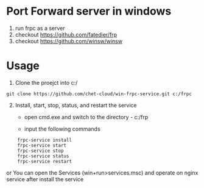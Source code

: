 # Port Forward server in windows

1. run frpc as a server
2. checkout https://github.com/fatedier/frp
3. checkout https://github.com/winsw/winsw


# Usage

1. Clone the proejct into c:/

```shell
git clone https://github.com/chet-cloud/win-frpc-service.git c:/frpc
```

2. Install, start, stop, status, and restart the service

    - open cmd.exe and switch to the directory - c:/frp

    - input the following commands

```shell
    frpc-service install
    frpc-service start
    frpc-service stop
    frpc-service status
    frpc-service restart
```

or You can open the Services (win+run>services.msc) and operate on nginx service after install the service
